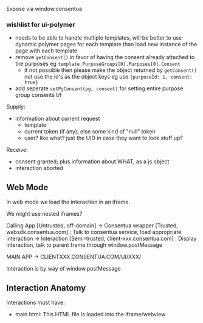 Expose via window.consentua

### wishlist for ui-polymer
* needs to be able to handle multiple templates, will be better to use dynamic polymer pages for each template than load new instance of the page with each template
* remove `getConsent()` in favor of having the consent already attached to the purposes eg `template.PurposeGroups[0].Purposes[0].Consent`
  * if not possible then please make the object returned by `getConsent()` not use the id's as the object keys eg use `{purposeId: 1, consent: true}`
* add seperate `setPgConsent(pg, consent)` for setting entire purpose group consents t/f

Supply:
* information about current request
  * template
  * current token (if any); else some kind of "null" token
  * user? like what? just the UID in case they want to look stuff up?

Receive:
* consent granted; plus information about WHAT, as a js object
* interaction aborted



## Web Mode

In web mode we load the interaction in an iframe.

We might use nested iframes?

Calling App [Untrusted, off-domain]
  -> Consentua wrapper [Trusted, websdk.consentua.com] : Talk to consentua service, load appropriate interaction
    -> Interaction [Semi-trusted, client-xxx.consentua.com] : Display interaction, talk to parent frame through window.postMessage

MAIN APP
  -> CLIENTXXX.CONSENTUA.COM/UI/XXX/

Interaction is by way of window.postMessage

## Interaction Anatomy 

Interactions must have:
* main.html: This HTML file is loaded into the iframe/webview

